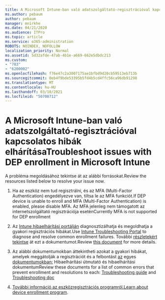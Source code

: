 ```yaml
---
title: A Microsoft Intune-ban való adatszolgáltató-regisztrációval kapcsolatos hibák elhárítása
ms.author: pebaum
author: pebaum
manager: mnirkhe
ms.date: 04/21/2020
ms.audience: ITPro
ms.topic: article
ms.service: o365-administration
ROBOTS: NOINDEX, NOFOLLOW
localization_priority: Normal
ms.assetid: 5d32afde-47ab-4b1e-a669-662e5dbdc213
ms.custom:
- "783"
- "6200002"
ms.openlocfilehash: f76e47c2a3007175ae1bfbd9d20cb59513eb713b
ms.sourcegitcommit: 0eb4f9bde53395b5fd4b5cd4ffc56ca96db91298
ms.translationtype: MT
ms.contentlocale: hu-HU
ms.lasthandoff: 03/10/2021
ms.locfileid: "50708712"
---
```

# <a name="troubleshoot-issues-with-dep-enrollment-in-microsoft-intune"></a><span data-ttu-id="b5a13-102">A Microsoft Intune-ban való adatszolgáltató-regisztrációval kapcsolatos hibák elhárítása</span><span class="sxs-lookup"><span data-stu-id="b5a13-102">Troubleshoot issues with DEP enrollment in Microsoft Intune</span></span>

<span data-ttu-id="b5a13-103">A probléma megoldásához tekintse át az alábbi forrásokat.</span><span class="sxs-lookup"><span data-stu-id="b5a13-103">Review the resources listed below to resolve your issue now.</span></span>
  
1. <span data-ttu-id="b5a13-104">Ha az eszköz nem tud regisztrálni, és az MFA (Multi-Factor Authentication) engedélyezve van, tiltsa le az MFA funkciót.</span><span class="sxs-lookup"><span data-stu-id="b5a13-104">If DEP device is unable to enroll and MFA (Multi-Factor Authentication) is enabled, please disable MFA.</span></span> <span data-ttu-id="b5a13-105">Az MFA jelenleg nem támogatott az internetszolgáltató regisztrációja esetén</span><span class="sxs-lookup"><span data-stu-id="b5a13-105">Currently MFA is not supported for DEP enrollment</span></span>

2. <span data-ttu-id="b5a13-106">Az [Intune hibaelhárítási portálján](https://devicemanagement.microsoft.com/#blade/Microsoft_Intune_DeviceSettings/TroubleshootBlade) diagnosztizálhatja és megoldhatja a gyakori regisztrációs hibákat.</span><span class="sxs-lookup"><span data-stu-id="b5a13-106">Use [Intune Troubleshooting Portal](https://devicemanagement.microsoft.com/#blade/Microsoft_Intune_DeviceSettings/TroubleshootBlade) to diagnose and resolve common enrollment failures.</span></span> <span data-ttu-id="b5a13-107">További [részletekért tekintse](https://docs.microsoft.com/intune/help-desk-operators) át ezt a dokumentumot.</span><span class="sxs-lookup"><span data-stu-id="b5a13-107">Review [this document](https://docs.microsoft.com/intune/help-desk-operators) for more details.</span></span>

3. <span data-ttu-id="b5a13-108">Az alábbi dokumentumokban áttekintheti azokat a gyakori hibákat, amelyek meggátolják a regisztrációt és a felbontást [az](https://support.microsoft.com/help/4039809/troubleshooting-ios-device-enrollment-in-intune) egyes [dokumentumokban:](https://docs.microsoft.com/troubleshoot/mem/intune/troubleshoot-device-enrollment-in-intune) Hibaelhárítási útmutató és hibaelhárítási dokumentum</span><span class="sxs-lookup"><span data-stu-id="b5a13-108">Review these documents for a list of common errors that prevent enrollment and resolutions to each: [Troubleshooting guide](https://support.microsoft.com/help/4039809/troubleshooting-ios-device-enrollment-in-intune) and [Troubleshooting doc](https://docs.microsoft.com/troubleshoot/mem/intune/troubleshoot-device-enrollment-in-intune)</span></span>

4. <span data-ttu-id="b5a13-109">[További információ az eszközregisztrációs programról.](https://docs.microsoft.com/intune/device-enrollment-program-enroll-ios)</span><span class="sxs-lookup"><span data-stu-id="b5a13-109">[Learn about device enrollment program](https://docs.microsoft.com/intune/device-enrollment-program-enroll-ios).</span></span>
